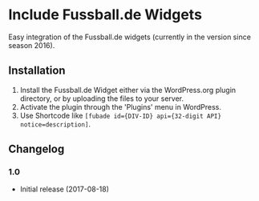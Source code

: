 # Include Fussball.de Widgets #

Easy integration of the Fussball.de widgets (currently in the version since season 2016).

## Installation ##
1. Install the Fussball.de Widget either via the WordPress.org plugin directory, or by uploading the files to your server.
1. Activate the plugin through the 'Plugins' menu in WordPress.
1. Use Shortcode like `[fubade id={DIV-ID} api={32-digit API} notice=description]`.

## Changelog ##
### 1.0 ###
* Initial release (2017-08-18)
